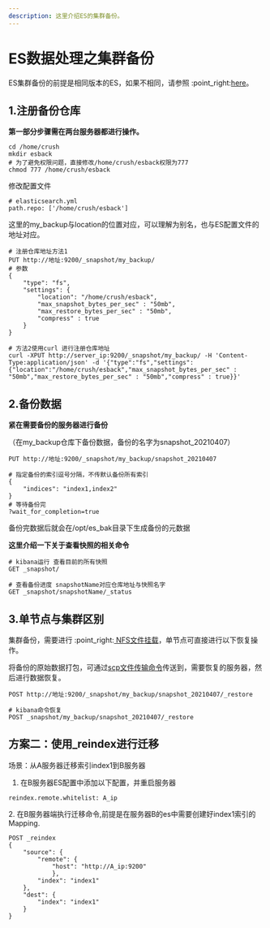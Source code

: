 ```yaml
---
description: 这里介绍ES的集群备份。
---
```


# ES数据处理之集群备份

ES集群备份的前提是相同版本的ES，如果不相同，请参照 :point\_right:[here](es-shu-ju-chu-li-zhi-kua-ban-ben-qian-yi.md)。

## 1.注册备份仓库

**第一部分步骤需在两台服务器都进行操作。**

```
cd /home/crush
mkdir esback
# 为了避免权限问题，直接修改/home/crush/esback权限为777
chmod 777 /home/crush/esback
```

修改配置文件

```
# elasticsearch.yml
path.repo: ['/home/crush/esback']
```

这里的my\_backup与location的位置对应，可以理解为别名，也与ES配置文件的地址对应。

```
# 注册仓库地址方法1
PUT http://地址:9200/_snapshot/my_backup/
# 参数
{
    "type": "fs",
    "settings": {
        "location": "/home/crush/esback",
        "max_snapshot_bytes_per_sec" : "50mb",
        "max_restore_bytes_per_sec" : "50mb",
        "compress" : true
    }
}

# 方法2使用curl 进行注册仓库地址
curl -XPUT http://server_ip:9200/_snapshot/my_backup/ -H 'Content-Type:application/json' -d '{"type":"fs","settings":{"location":"/home/crush/esback","max_snapshot_bytes_per_sec" : "50mb","max_restore_bytes_per_sec" : "50mb","compress" : true}}'
```

## 2.备份数据

**紧在需要备份的服务器进行备份**

（在my\_backup仓库下备份数据，备份的名字为snapshot\_20210407）

```
PUT http://地址:9200/_snapshot/my_backup/snapshot_20210407

# 指定备份的索引逗号分隔，不传默认备份所有索引
{
    "indices": "index1,index2"
}
# 等待备份完
?wait_for_completion=true 
```

备份完数据后就会在/opt/es\_bak目录下生成备份的元数据

**这里介绍一下关于查看快照的相关命令**

```
# kibana运行 查看目前的所有快照
GET _snapshot/

# 查看备份进度 snapshotName对应仓库地址与快照名字
GET _snapshot/snapshotName/_status
```

## 3.单节点与集群区别

集群备份，需要进行 :point\_right:[ NFS文件挂载](../../env-deploy/huan-jing-da-jian/nfs-wen-jian-gua-zai.md)，单节点可直接进行以下恢复操作。

将备份的原始数据打包，可通过[scp文件传输命令](../../Develop\&Summary/chang-yong-ming-ling/linux-basic-command.md#2-wen-jian-de-chuan-shu)传送到，需要恢复的服务器，然后进行数据恢复。

```
POST http://地址:9200/_snapshot/my_backup/snapshot_20210407/_restore

# kibana命令恢复
POST _snapshot/my_backup/snapshot_20210407/_restore
```

## 方案二：使用\_reindex进行迁移

场景：从A服务器迁移索引index1到B服务器

1. 在B服务器ES配置中添加以下配置，并重启服务器

```
reindex.remote.whitelist: A_ip
```

2\. 在B服务器端执行迁移命令,前提是在服务器B的es中需要创建好index1索引的Mapping.

```
POST _reindex
{
    "source": {
        "remote": {
            "host": "http://A_ip:9200"
            },
        "index": "index1"
    },
    "dest": {
        "index": "index1"
    }
}
```
